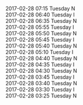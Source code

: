 2017-02-28 07:15 Tuesday  N  
2017-02-28 06:40 Tuesday  I  
2017-02-28 06:35 Tuesday  N  
2017-02-28 05:55 Tuesday  I  
2017-02-28 05:50 Tuesday  N  
2017-02-28 05:45 Tuesday  I  
2017-02-28 05:40 Tuesday  N  
2017-02-28 05:10 Tuesday  I  
2017-02-28 04:40 Tuesday  N  
2017-02-28 04:35 Tuesday  I  
2017-02-28 04:30 Tuesday  N  
2017-02-28 03:45 Tuesday  I  
2017-02-28 03:40 Tuesday  N  
2017-02-28 03:30 Tuesday  I  
2017-02-28 03:25 Tuesday  N  
